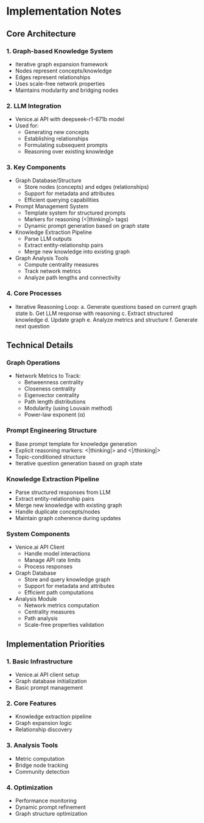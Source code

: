 # Implementation Notes

## Core Architecture

### 1. Graph-based Knowledge System
- Iterative graph expansion framework
- Nodes represent concepts/knowledge
- Edges represent relationships
- Uses scale-free network properties
- Maintains modularity and bridging nodes

### 2. LLM Integration
- Venice.ai API with deepseek-r1-671b model
- Used for:
  - Generating new concepts
  - Establishing relationships
  - Formulating subsequent prompts
  - Reasoning over existing knowledge

### 3. Key Components
- Graph Database/Structure
  - Store nodes (concepts) and edges (relationships)
  - Support for metadata and attributes
  - Efficient querying capabilities
- Prompt Management System
  - Template system for structured prompts
  - Markers for reasoning (<|thinking|> tags)
  - Dynamic prompt generation based on graph state
- Knowledge Extraction Pipeline
  - Parse LLM outputs
  - Extract entity-relationship pairs
  - Merge new knowledge into existing graph
- Graph Analysis Tools
  - Compute centrality measures
  - Track network metrics
  - Analyze path lengths and connectivity

### 4. Core Processes
- Iterative Reasoning Loop:
  a. Generate questions based on current graph state
  b. Get LLM response with reasoning
  c. Extract structured knowledge
  d. Update graph
  e. Analyze metrics and structure
  f. Generate next question

## Technical Details

### Graph Operations
- Network Metrics to Track:
  - Betweenness centrality
  - Closeness centrality
  - Eigenvector centrality
  - Path length distributions
  - Modularity (using Louvain method)
  - Power-law exponent (α)

### Prompt Engineering Structure
- Base prompt template for knowledge generation
- Explicit reasoning markers: <|thinking|> and <|/thinking|>
- Topic-conditioned structure
- Iterative question generation based on graph state

### Knowledge Extraction Pipeline
- Parse structured responses from LLM
- Extract entity-relationship pairs
- Merge new knowledge with existing graph
- Handle duplicate concepts/nodes
- Maintain graph coherence during updates

### System Components
- Venice.ai API Client
  - Handle model interactions
  - Manage API rate limits
  - Process responses
- Graph Database
  - Store and query knowledge graph
  - Support for metadata and attributes
  - Efficient path computations
- Analysis Module
  - Network metrics computation
  - Centrality measures
  - Path analysis
  - Scale-free properties validation

## Implementation Priorities

### 1. Basic Infrastructure
- Venice.ai API client setup
- Graph database initialization
- Basic prompt management

### 2. Core Features
- Knowledge extraction pipeline
- Graph expansion logic
- Relationship discovery

### 3. Analysis Tools
- Metric computation
- Bridge node tracking
- Community detection

### 4. Optimization
- Performance monitoring
- Dynamic prompt refinement
- Graph structure optimization
